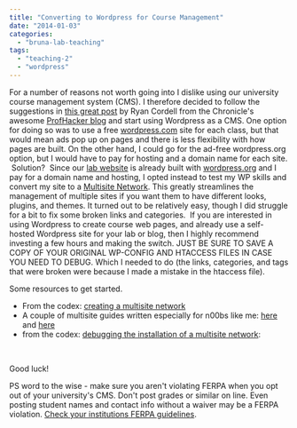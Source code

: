 ```yaml
---
title: "Converting to Wordpress for Course Management"
date: "2014-01-03"
categories: 
  - "bruna-lab-teaching"
tags: 
  - "teaching-2"
  - "wordpress"
---
```


For a number of reasons not worth going into I dislike using our university course management system (CMS). I therefore decided to follow the suggestions in [this great post](http://chronicle.com/blogs/profhacker/using-a-wordpress-multisite-network-for-class-webpages/38710) by Ryan Cordell from the Chronicle's awesome [ProfHacker blog](http://chronicle.com/blogs/profhacker/) and start using Wordpress as a CMS. One option for doing so was to use a free [wordpress.com](http://wordpress.com) site for each class, but that would mean ads pop up on pages and there is less flexibility with how pages are built. On the other hand, I could go for the ad-free wordpress.org option, but I would have to pay for hosting and a domain name for each site.  Solution?  Since our [lab website](http://brunalab.org) is already built with [wordpress.org](http://wordpress.org) and I pay for a domain name and hosting, I opted instead to test my WP skills and convert my site to a [Multisite Network](http://premium.wpmudev.org/blog/wordpress-multisite-guide/). This greatly streamlines the management of multiple sites if you want them to have different looks, plugins, and themes. It turned out to be relatively easy, though I did struggle for a bit to fix some broken links and categories.  If you are interested in using Wordpress to create course web pages, and already use a self-hosted Wordpress site for your lab or blog, then I highly recommend investing a few hours and making the switch. JUST BE SURE TO SAVE A COPY OF YOUR ORIGINAL WP-CONFIG AND HTACCESS FILES IN CASE YOU NEED TO DEBUG. Which I needed to do (the links, categories, and tags that were broken were because I made a mistake in the htaccess file).

Some resources to get started.

- From the codex: [creating a multisite network](http://codex.wordpress.org/Create_A_Network)
- A couple of multisite guides written especially for n00bs like me: [here](http://mashable.com/2012/07/26/beginner-guide-wordpress-multisite/) and [here](http://premium.wpmudev.org/blog/wordpress-multisite-guide/)
- from the codex: [debugging the installation of a multisite network](http://codex.wordpress.org/Debugging_a_WordPress_Network):

 

Good luck!

PS word to the wise - make sure you aren't violating FERPA when you opt out of your university's CMS. Don't post grades or similar on line. Even posting student names and contact info without a waiver may be a FERPA violation. [Check your institutions FERPA guidelines](http://www.registrar.ufl.edu/ferpa.html).
